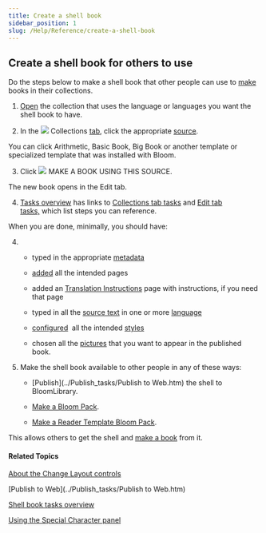 ```yaml
---
title: Create a shell book
sidebar_position: 1
slug: /Help/Reference/create-a-shell-book
---
```


## Create a shell book for others to use

Do the steps below to make a shell book that other people can use to [make](../Collections_tab_tasks/Collections_tab_tasks_overview.md) books in their collections.

1.  [Open](../Basic_tasks/Open_a_collection.md) the collection that uses the language or languages you want the shell book to have.
    
2.  In the ![](/ref-docs-assets/images/User_Interface/Tabs/Collections.png) Collections [tab](../../User_Interface/Tabs/Tabs_overview.md), click the appropriate [source](../../Concepts/Sources_For_New_Shells.md).
    

You can click Arithmetic, Basic Book, Big Book or another template or specialized template that was installed with Bloom.

3.  Click ![](/ref-docs-assets/images/Tasks/addbook2lib.png) MAKE A BOOK USING THIS SOURCE.
    

The new book opens in the Edit tab.

4.  [Tasks overview](../Tasks_overview.md) has links to [Collections tab tasks](../Collections_tab_tasks/Collections_tab_tasks_overview.md) and [Edit tab tasks,](../Edit_tasks/Edit_tasks_overview.md) which list steps you can reference.
    

When you are done, minimally, you should have:

4.  -   typed in the appropriate [metadata](../../Concepts/Metadata_in_Bloom.md)
        
    -   [added](../Edit_tasks/Add_a_page.md) all the intended pages
        
    -   added an [Translation Instructions](../../Concepts/Translation_Instructions.md) page with instructions, if you need that page
        
    -   typed in all the [source text](../../Concepts/Source_text.md) in one or more [language](../../Concepts/Bilingual_or_trilingual_books.md)
        
    -   [configured](../Basic_tasks/Formatting_text/Configure_a_style.md)  all the intended [styles](../../Concepts/Styles.md)
        
    -   chosen all the [pictures](../../Concepts/Picture.md) that you want to appear in the published book.
        

5.  Make the shell book available to other people in any of these ways:
    
    -   [Publish](../Publish_tasks/Publish to Web.htm) the shell to BloomLibrary.
        
    -   [Make a Bloom Pack](Make_a_Bloom_Pack.md).
        
    -   [Make a Reader Template Bloom Pack](../Basic_tasks/Make_Reader_Template_BloomPack.md).
        

This allows others to get the shell and [make a book](../Collections_tab_tasks/Collections_tab_tasks_overview.md) from it.

#### Related Topics

[About the Change Layout controls](../Edit_tasks/About_the_Change_Layout_controls.md)

[Publish to Web](../Publish_tasks/Publish to Web.htm)

[Shell book tasks overview](Shell_book_tasks_overview.md)

[Using the Special Character panel](../Edit_tasks/Using_the_Special_Characters_panel.md)